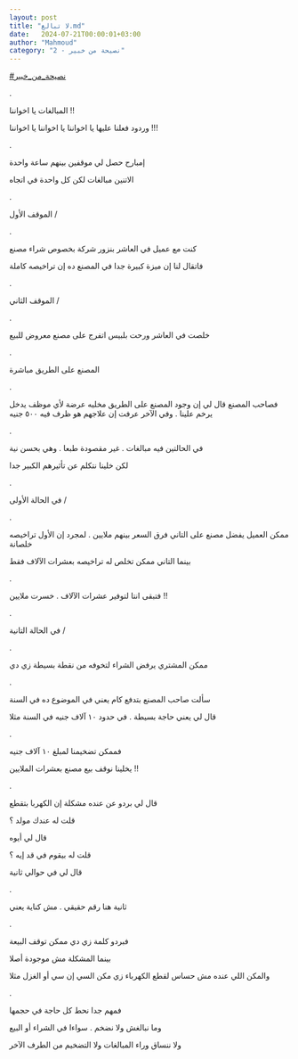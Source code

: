```yaml
---
layout: post
title: "لا تبالغ.md"
date:   2024-07-21T00:00:01+03:00
author: "Mahmoud"
category: "2 - نصيحة من خبير"
---
```

[<u>\#نصيحة_من_خبير</u>](https://www.facebook.com/hashtag/%D9%86%D8%B5%D9%8A%D8%AD%D8%A9_%D9%85%D9%86_%D8%AE%D8%A8%D9%8A%D8%B1?__eep__=6&__cft__%5b0%5d=AZVq98RDy3Chl6vOyPK-T1I-xHOSoYbUdjBoAW4gMKw4oMKCBzMTf2kaCjtzgozDQYb_cbAvwb7kKHt3gzyxc4t-wl7E3CJamAxqKMjfwpvQMmftaOgTBJ7zoPNsgGUpNyUHZEkykhYKs0sDky30GKdl2Gz-W048MKVZii455Q9H1w&__tn__=*NK-R)

.

المبالغات يا اخواننا !!

وردود فعلنا عليها يا اخواننا يا اخواننا يا
اخواننا !!!

.

إمبارح حصل لي موقفين بينهم ساعة واحدة

الاتنين مبالغات لكن كل واحدة في اتجاه

.

الموقف الأول /

.

كنت مع عميل في العاشر بنزور شركة بخصوص شراء مصنع

فاتقال لنا إن ميزة كبيرة جدا في المصنع ده إن تراخيصه
كاملة

.

الموقف الثاني /

.

خلصت في العاشر ورحت بلبيس اتفرج على مصنع معروض
للبيع

.

المصنع على الطريق مباشرة

.

فصاحب المصنع قال لي إن وجود المصنع على الطريق مخليه عرضة
لأي موظف يدخل يرخم علينا . وفي الآخر عرفت إن علاجهم هو ظرف فيه ٥٠٠
جنيه

.

في الحالتين فيه مبالغات . غير مقصودة طبعا . وهي بحسن
نية

لكن خلينا نتكلم عن تأثيرهم الكبير جدا

.

في الحالة الأولى /

.

ممكن العميل يفضل مصنع على التاني فرق السعر بينهم ملايين
. لمجرد إن الأول تراخيصه خلصانة

بينما التاني ممكن تخلص له تراخيصه بعشرات الآلاف
فقط

.

فتبقى انتا لتوفير عشرات الآلاف . خسرت ملايين !!

.

في الحالة التانية /

.

ممكن المشتري يرفض الشراء لتخوفه من نقطة بسيطة زي
دي

.

سألت صاحب المصنع بتدفع كام يعني في الموضوع ده في
السنة

قال لي يعني حاجة بسيطة . في حدود ١٠ آلاف جنيه في السنة
مثلا

.

فممكن تضخيمنا لمبلغ ١٠ آلاف جنيه

يخلينا نوقف بيع مصنع بعشرات الملايين !!

.

قال لي بردو عن عنده مشكلة إن الكهربا بتقطع

قلت له عندك مولد ؟

قال لي أيوه

قلت له بيقوم في قد إيه ؟

قال لي في حوالي ثانية

.

ثانية هنا رقم حقيقي . مش كناية يعني

.

فبردو كلمة زي دي ممكن توقف البيعة

بينما المشكلة مش موجودة أصلا

والمكن اللي عنده مش حساس لقطع الكهرباء زي مكن السي إن سي
أو الغزل مثلا

.

فمهم جدا نحط كل حاجة في حجمها

وما نبالغش ولا نضخم . سواءا في الشراء أو البيع

ولا ننساق وراء المبالغات ولا التضخيم من الطرف
الآخر

